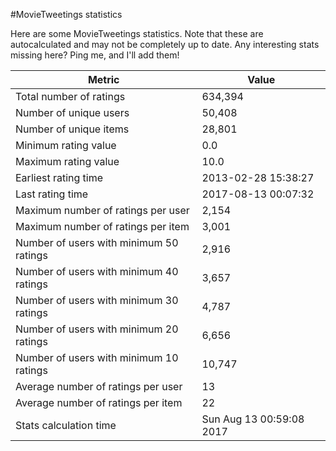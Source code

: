 #MovieTweetings statistics

Here are some MovieTweetings statistics. Note that these are autocalculated and may not be completely up to date. Any interesting stats missing here? Ping me, and I'll add them!

Metric | Value
--- | ---
Total number of ratings                 | 634,394
Number of unique users                  | 50,408
Number of unique items                  | 28,801
Minimum rating value                    | 0.0
Maximum rating value                    | 10.0
Earliest rating time                    | 2013-02-28 15:38:27
Last rating time                        | 2017-08-13 00:07:32
Maximum number of ratings per user      | 2,154
Maximum number of ratings per item      | 3,001
Number of users with minimum 50 ratings | 2,916
Number of users with minimum 40 ratings | 3,657
Number of users with minimum 30 ratings | 4,787
Number of users with minimum 20 ratings | 6,656
Number of users with minimum 10 ratings | 10,747
Average number of ratings per user      | 13
Average number of ratings per item      | 22
Stats calculation time                  | Sun Aug 13 00:59:08 2017

